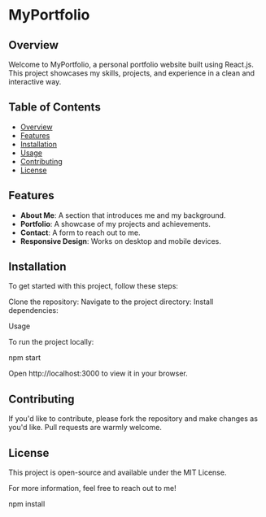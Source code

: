 # MyPortfolio

## Overview

Welcome to MyPortfolio, a personal portfolio website built using React.js. This project showcases my skills, projects, and experience in a clean and interactive way.

## Table of Contents

- [Overview](#overview)
- [Features](#features)
- [Installation](#installation)
- [Usage](#usage)
- [Contributing](#contributing)
- [License](#license)

## Features

- **About Me**: A section that introduces me and my background.
- **Portfolio**: A showcase of my projects and achievements.
- **Contact**: A form to reach out to me.
- **Responsive Design**: Works on desktop and mobile devices.

## Installation

To get started with this project, follow these steps:

Clone the repository:
Navigate to the project directory:
Install dependencies:

Usage

To run the project locally:

npm start


Open http://localhost:3000 to view it in your browser.

## Contributing

If you'd like to contribute, please fork the repository and make changes as you'd like. Pull requests are warmly welcome.

## License

This project is open-source and available under the MIT License.

For more information, feel free to reach out to me!

npm install

